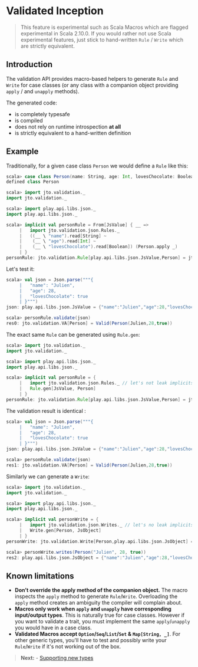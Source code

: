 # Validated Inception

> This feature is experimental such as Scala Macros which are flagged experimental in Scala 2.10.0.
> If you would rather not use Scala experimental features, just stick to hand-written `Rule` / `Write` which are strictly equivalent.

## Introduction

The validation API provides macro-based helpers to generate `Rule` and `Write` for case classes (or any class with a companion object providing `apply` / and `unapply` methods).

The generated code:

- is completely typesafe
- is compiled
- does not rely on runtime introspection **at all**
- is strictly equivalent to a hand-written definition

## Example

Traditionally, for a given case class `Person` we would define a `Rule` like this:

```scala
scala> case class Person(name: String, age: Int, lovesChocolate: Boolean)
defined class Person
```

```scala
scala> import jto.validation._
import jto.validation._

scala> import play.api.libs.json._
import play.api.libs.json._

scala> implicit val personRule = From[JsValue] { __ =>
     |   import jto.validation.json.Rules._
     |   ((__ \ "name").read[String] ~
     |    (__ \ "age").read[Int] ~
     |    (__ \ "lovesChocolate").read[Boolean]) (Person.apply _)
     | }
personRule: jto.validation.Rule[play.api.libs.json.JsValue,Person] = jto.validation.Rule$$anon$3@6ee09fb
```

Let's test it:

```scala
scala> val json = Json.parse("""{
     |   "name": "Julien",
     |   "age": 28,
     |   "lovesChocolate": true
     | }""")
json: play.api.libs.json.JsValue = {"name":"Julien","age":28,"lovesChocolate":true}

scala> personRule.validate(json)
res0: jto.validation.VA[Person] = Valid(Person(Julien,28,true))
```

The exact same `Rule` can be generated using `Rule.gen`:

```scala
scala> import jto.validation._
import jto.validation._

scala> import play.api.libs.json._
import play.api.libs.json._

scala> implicit val personRule = {
     |   import jto.validation.json.Rules._ // let's not leak implicits everywhere
     |   Rule.gen[JsValue, Person]
     | }
personRule: jto.validation.Rule[play.api.libs.json.JsValue,Person] = jto.validation.Rule$$anon$3@7dd20351
```

The validation result is identical :

```scala
scala> val json = Json.parse("""{
     |   "name": "Julien",
     |   "age": 28,
     |   "lovesChocolate": true
     | }""")
json: play.api.libs.json.JsValue = {"name":"Julien","age":28,"lovesChocolate":true}

scala> personRule.validate(json)
res1: jto.validation.VA[Person] = Valid(Person(Julien,28,true))
```

Similarly we can generate a `Write`:

```scala
scala> import jto.validation._
import jto.validation._

scala> import play.api.libs.json._
import play.api.libs.json._

scala> implicit val personWrite = {
     |   import jto.validation.json.Writes._ // let's no leak implicits everywhere
     |   Write.gen[Person, JsObject]
     | }
personWrite: jto.validation.Write[Person,play.api.libs.json.JsObject] = jto.validation.Write$$anon$3@717506e

scala> personWrite.writes(Person("Julien", 28, true))
res2: play.api.libs.json.JsObject = {"name":"Julien","age":28,"lovesChocolate":true}
```

## Known limitations

 - **Don’t override the apply method of the companion object.** The macro inspects the `apply` method to generate `Rule`/`Write`. Overloading the `apply` method creates an ambiguity the compiler will complain about.
 - **Macros only work when `apply` and `unapply` have corresponding input/output types**. This is naturally true for case classes. However if you want to validate a trait, you must implement the same `apply`/`unapply` you would have in a case class.
 - **Validated Macros accept `Option`/`Seq`/`List`/`Set` & `Map[String, _]`**. For other generic types, you'll have to test and possibly write your `Rule`/`Write` if it's not working out of the box.

> **Next:** - [Supporting new types](ScalaValidatedExtensions.md)
